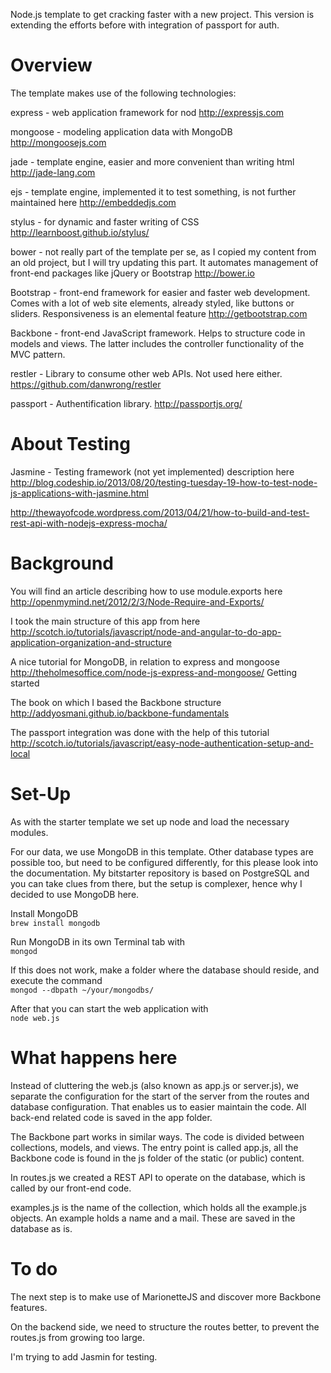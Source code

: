 Node.js template to get cracking faster with a new project. This version is extending the efforts before with integration of passport for auth.

Overview
===
The template makes use of the following technologies:

express - web application framework for nod http://expressjs.com

mongoose - modeling application data with MongoDB http://mongoosejs.com

jade - template engine, easier and more convenient than writing html http://jade-lang.com

ejs - template engine, implemented it to test something, is not further maintained here http://embeddedjs.com

stylus - for dynamic and faster writing of CSS http://learnboost.github.io/stylus/

bower - not really part of the template per se, as I copied my content from an old project, but I will try updating this part. It automates management of front-end packages like jQuery or Bootstrap http://bower.io

Bootstrap - front-end framework for easier and faster web development. Comes with a lot of web site elements, already styled, like buttons or sliders. Responsiveness is an elemental feature http://getbootstrap.com

Backbone - front-end JavaScript framework. Helps to structure code in models and views. The latter includes the controller functionality of the MVC pattern.

restler - Library to consume other web APIs. Not used here either. https://github.com/danwrong/restler

passport - Authentification library. http://passportjs.org/

About Testing
===
Jasmine - Testing framework (not yet implemented) description here http://blog.codeship.io/2013/08/20/testing-tuesday-19-how-to-test-node-js-applications-with-jasmine.html

http://thewayofcode.wordpress.com/2013/04/21/how-to-build-and-test-rest-api-with-nodejs-express-mocha/

Background
===
You will find an article describing how to use module.exports here http://openmymind.net/2012/2/3/Node-Require-and-Exports/

I took the main structure of this app from here http://scotch.io/tutorials/javascript/node-and-angular-to-do-app-application-organization-and-structure

A nice tutorial for MongoDB, in relation to express and mongoose
http://theholmesoffice.com/node-js-express-and-mongoose/
Getting started

The book on which I based the Backbone structure
http://addyosmani.github.io/backbone-fundamentals

The passport integration was done with the help of this tutorial http://scotch.io/tutorials/javascript/easy-node-authentication-setup-and-local

Set-Up
===
As with the starter template we set up node and load the necessary modules.

For our data, we use MongoDB in this template. Other database types are possible too, but need to be configured differently, for this please look into the documentation. My bitstarter repository is based on PostgreSQL and you can take clues from there, but the setup is complexer, hence why I decided to use MongoDB here.

Install MongoDB  
```brew install mongodb```

Run MongoDB in its own Terminal tab with  
```mongod ```

If this does not work, make a folder where the database should reside, and execute the command  
```mongod --dbpath ~/your/mongodbs/```

After that you can start the web application with  
```node web.js```

What happens here
===
Instead of cluttering the web.js (also known as app.js or server.js), we separate the configuration for the start of the server from the routes and database configuration. That enables us to easier maintain the code. All back-end related code is saved in the app folder.

The Backbone part works in similar ways. The code is divided between collections, models, and views. The entry point is called app.js, all the Backbone code is found in the js folder of the static (or public) content.

In routes.js we created a REST API to operate on the database, which is called by our front-end code.

examples.js is the name of the collection, which holds all the example.js objects. An example holds a name and a mail. These are saved in the database as is.

To do
===
The next step is to make use of MarionetteJS and discover more Backbone features.

On the backend side, we need to structure the routes better, to prevent the routes.js from growing too large.

I'm trying to add Jasmin for testing.

